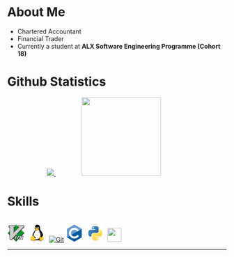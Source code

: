 # About Me
- Chartered Accountant
- Financial Trader
- Currently a student at <strong>ALX Software Engineering Programme (Cohort 18)</strong>

# Github Statistics
<p align="center">
<a href="https://github.com/Huclark">
  <img height="180em" src="https://github-readme-stats.vercel.app/api?username=huclark&show_icons=true&theme=github_dark&include_all_commits=true&count_private=true"/>
  <img height="180em" width="60%" src="https://github-readme-stats-eight-theta.vercel.app/api/top-langs/?username=Huclark&layout=compact&langs_count=8&theme=dark"/>
</a>
</p>

# Skills
<!-- Languages And Tools -->
<br>
<div align="left">
  <img src="https://github.com/devicons/devicon/blob/master/icons/vim/vim-original.svg" title="vim" alt="vim" width="40" height="40"/>&nbsp; </a>
  <img src="https://github.com/devicons/devicon/blob/master/icons/linux/linux-original.svg" title="Linux" alt="Linux" width="40" height="40"/>&nbsp;
  <a href="https://git-scm.com/" target="_blank" rel="noreferrer"><img
src="https://raw.githubusercontent.com/danielcranney/readme-generator/main/public/icons/skills/git-colored.svg" width="36" height="36" alt="Git" /></a>
  <img src="https://github.com/devicons/devicon/blob/master/icons/c/c-original.svg" title="C" alt="C" width="40" height="40"/>&nbsp;
  <img src="https://github.com/devicons/devicon/blob/master/icons/python/python-original.svg" title="Python" alt="Python" width="40" height="40"/>&nbsp;
  <img src="https://raw.githubusercontent.com/danielcranney/readme-generator/main/public/icons/socials/github.svg" width="32" height="32" />&nbsp;
</div>
<hr/>
  
